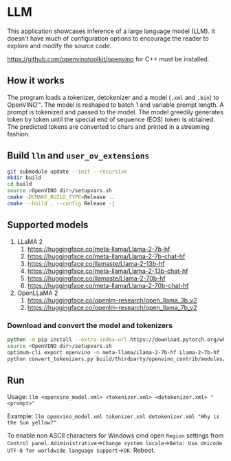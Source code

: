 # LLM

This application showcases inference of a large language model (LLM). It doesn't have much of configuration options to encourage the reader to explore and modify the source code.

https://github.com/openvinotoolkit/openvino for C++ must be installed.

## How it works

The program loads a tokenizer, detokenizer and a model (`.xml` and `.bin`) to OpenVINO™. The model is reshaped to batch 1 and variable prompt length. A prompt is tokenized and passed to the model. The model greedily generates token by token until the special end of sequence (EOS) token is obtained. The predicted tokens are converted to chars and printed in a streaming fashion.

## Build `llm` and `user_ov_extensions`

```sh
git submodule update --init --recursive
mkdir build
cd build
source <OpenVINO dir>/setupvars.sh
cmake -DCMAKE_BUILD_TYPE=Release ..
cmake --build . --config Release -j
```

## Supported models

1. LLaMA 2
   1. https://huggingface.co/meta-llama/Llama-2-7b-hf
   2. https://huggingface.co/meta-llama/Llama-2-7b-chat-hf
   3. https://huggingface.co/llamaste/Llama-2-13b-hf
   4. https://huggingface.co/meta-llama/Llama-2-13b-chat-hf
   5. https://huggingface.co/llamaste/Llama-2-70b-hf
   6. https://huggingface.co/meta-llama/Llama-2-70b-chat-hf
2. OpenLLaMA 2
   1. https://huggingface.co/openlm-research/open_llama_3b_v2
   2. https://huggingface.co/openlm-research/open_llama_7b_v2

### Download and convert the model and tokenizers

```sh
python -m pip install --extra-index-url https://download.pytorch.org/whl/cpu thirdparty/openvino_contrib/modules/custom_operations/user_ie_extensions/tokenizer/python/[transformers] onnx git+https://github.com/huggingface/optimum-intel.git
source <OpenVINO dir>/setupvars.sh
optimum-cli export openvino -m meta-llama/Llama-2-7b-hf Llama-2-7b-hf
python convert_tokenizers.py build/thirdparty/openvino_contrib/modules/custom_operations/user_ie_extensions/libuser_ov_extensions.so Llama-2-7b-hf/
```

## Run

Usage: `llm <openvino_model.xml> <tokenizer.xml> <detokenizer.xml> "<prompt>"`

Example: `llm openvino_model.xml tokenizer.xml detokenizer.xml "Why is the Sun yellow?"`

To enable non ASCII characters for Windows cmd open `Region` settings from `Control panel`. `Adiministrative`->`Change system locale`->`Beta: Use Unicode UTF-8 for worldwide language support`->`OK`. Reboot.
